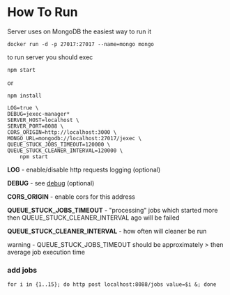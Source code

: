 # How To Run

Server uses on MongoDB
the easiest way to run it

```
docker run -d -p 27017:27017 --name=mongo mongo
```

to run server you should exec

```
npm start
```

or

```
npm install

LOG=true \
DEBUG=jexec-manager*
SERVER_HOST=localhost \
SERVER_PORT=8088 \
CORS_ORIGIN=http://localhost:3000 \
MONGO_URL=mongodb://localhost:27017/jexec \
QUEUE_STUCK_JOBS_TIMEOUT=120000 \
QUEUE_STUCK_CLEANER_INTERVAL=120000 \
    npm start
```

**LOG** - enable/disable http requests logging (optional)

**DEBUG** - see [debug](https://www.npmjs.com/package/debug) (optional)

**CORS_ORIGIN** - enable cors for this address

**QUEUE_STUCK_JOBS_TIMEOUT** - "processing" jobs which started more then QUEUE_STUCK_CLEANER_INTERVAL ago will be failed

**QUEUE_STUCK_CLEANER_INTERVAL** - how often will cleaner be run

warning - QUEUE_STUCK_JOBS_TIMEOUT should be approximately > then average job execution time

### add jobs

```
for i in {1..15}; do http post localhost:8088/jobs value=$i &; done
```